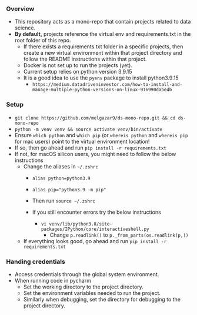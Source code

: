 ### Overview
- This repository acts as a mono-repo that contain projects related to data science.
- **By default,** projects reference the virtual env and requirements.txt in the root folder of this repo.
  - If there exists a requirements.txt folder in a specific projects, then create a new virtual environment within that project directory and follow the README instructions within that project.
  - Docker is not set up to run the projects (yet).
  - Current setup relies on python version 3.9.15
  - It is a good idea to use the `pyenv` package to install python3.9.15
    - `https://medium.datadriveninvestor.com/how-to-install-and-manage-multiple-python-versions-on-linux-916990dabe4b`

### Setup
- `git clone https://github.com/melgazar9/ds-mono-repo.git && cd ds-mono-repo`
- `python -m venv venv && source activate venv/bin/activate`
- Ensure `which python` and `which pip` (or `whereis python` and `whereis pip` for mac users) point to the virtual environment location!
- If so, then go ahead and run `pip install -r requirements.txt`
- If not, for macOS silicon users, you might need to follow the below instructions
  - Change the aliases in `~/.zshrc`
    - `alias python=python3.9`
    - `alias pip="python3.9 -m pip"`
    - Then run `source ~/.zshrc`
    
    - If you still encounter errors try the below instructions
      - `vi venv/lib/python3.8/site-packages/IPython/core/interactiveshell.py`
        - Change `p.readlink()` to `p._from_parts(os.readlink(p,))`
  - If everything looks good, go ahead and run `pip install -r requirements.txt`


### Handing credentials
  - Access credentials through the global system environment.
  - When running code in pycharm
    - Set the working directory to the project directory.
    - Set the environment variables needed to run the project.
    - Similarly when debugging, set the directory for debugging to the project directory.
